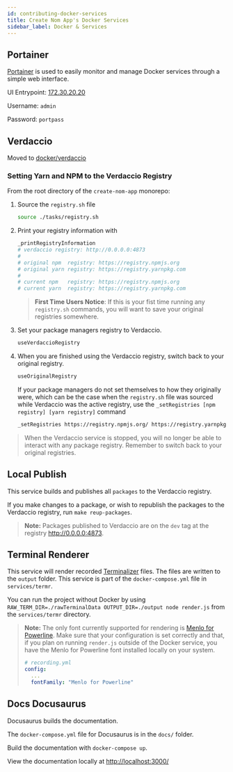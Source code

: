 ```yaml
---
id: contributing-docker-services
title: Create Nom App's Docker Services
sidebar_label: Docker & Services
---
```


## Portainer

[Portainer](https://github.com/portainer/portainer) is used to easily monitor
and manage Docker services through a simple web interface.

UI Entrypoint: [172.30.20.20](http://172.30.20.20)

Username: `admin`

Password: `portpass`

## Verdaccio

Moved to [docker/verdaccio](docker/verdaccio.md)

### Setting Yarn and NPM to the Verdaccio Registry

From the root directory of the `create-nom-app` monorepo:

1. Source the `registry.sh` file

    ```sh
    source ./tasks/registry.sh
    ```

2. Print your registry information with

    ```sh
    _printRegistryInformation
    # verdaccio registry: http://0.0.0.0:4873
    #
    # original npm  registry: https://registry.npmjs.org
    # original yarn registry: https://registry.yarnpkg.com
    #
    # current npm   registry: https://registry.npmjs.org
    # current yarn  registry: https://registry.yarnpkg.com
    ```

    > **First Time Users Notice**: If this is your fist time running any
    > `registry.sh` commands, you will want to save your original registries
    > somewhere.

3. Set your package managers registry to Verdaccio.

    ```sh
    useVerdaccioRegistry
    ```

4. When you are finished using the Verdaccio registry, switch back to your
   original registry.

    ```sh
    useOriginalRegistry
    ```

    If your package managers do not set themselves to how they originally were,
    which can be the case when the `registry.sh` file was sourced while
    Verdaccio was the active registry, use the `_setRegistries [npm registry]
    [yarn registry]` command

    ```sh
    _setRegistries https://registry.npmjs.org/ https://registry.yarnpkg
    ```

> When the Verdaccio service is stopped, you will no longer be able to
> interact with any package registry. Remember to switch back to your
> original registries.

## Local Publish

This service builds and publishes all `packages` to the Verdaccio registry.

If you make changes to a package, or wish to republish the packages to the
Verdaccio registry, run `make reup-packages`.

> **Note:** Packages published to Verdaccio are on the `dev` tag at the registry
> <http://0.0.0.0:4873>.

## Terminal Renderer

This service will render recorded
[Terminalizer](https://github.com/faressoft/terminalizer) files. The files are
written to the `output` folder. This service is part of the `docker-compose.yml`
file in `services/termr`.

You can run the project without Docker by using `RAW_TERM_DIR=./rawTerminalData
OUTPUT_DIR=./output node render.js` from the `services/termr` directory.

> **Note:** The only font currently supported for rendering is [Menlo for
> Powerline][MFP-font]. Make sure that your configuration is set correctly and
> that, if you plan on running `render.js` outside of the Docker service, you
> have the Menlo for Powerline font installed locally on your system.
>
> ```yaml
> # recording.yml
> config:
>   ...
>   fontFamily: "Menlo for Powerline"
> ```

## Docs Docusaurus

Docusaurus builds the documentation.

The `docker-compose.yml` file for Docusaurus is in the `docs/` folder.

Build the documentation with `docker-compose up`.

View the documentation locally at <http://localhost:3000/>

[MFP-font]: https://github.com/abertsch/Menlo-for-Powerline
